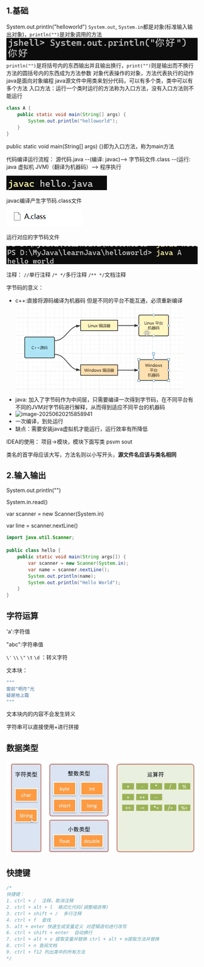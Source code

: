 ## 1.基础

System.out.println("helloworld")
`System.out`, `System.in`都是对象(标准输入输出对象)，`println("")`是对象调用的方法
![image-20250620212609938](https://raw.githubusercontent.com/hhr2449/pictureBed/main/img/image-20250620212609938.png)
`println("")`是将括号内的东西输出并且输出换行，`print("")`则是输出而不换行
方法的圆括号内的东西成为方法参数
对象代表操作的对象，方法代表执行的动作
java是面向对象编程
java源文件中用类来划分代码，可以有多个类，类中可以有多个方法
入口方法：运行一个类时运行的方法称为入口方法，没有入口方法则不能运行

```java
class A {
	public static void main(String[] args) {
		System.out.println("helloworld");
	}
}
```
public static void main(String[] args) {}即为入口方法，称为main方法

代码编译运行流程：
源代码.java  --(编译: javac)-->  字节码文件.class  --(运行: java 虚拟机 JVM)（翻译为机器码）--> 程序执行

![image-20250620213916442](https://raw.githubusercontent.com/hhr2449/pictureBed/main/img/image-20250620213916442.png)

javac编译产生字节码.class文件

![image-20250620213910092](https://raw.githubusercontent.com/hhr2449/pictureBed/main/img/image-20250620213910092.png)

运行对应的字节码文件

![image-20250620214006697](https://raw.githubusercontent.com/hhr2449/pictureBed/main/img/image-20250620214006697.png)

注释：
`//`单行注释
`/* */`多行注释
`/** */`文档注释

字节码的意义：
* c++:直接将源码编译为机器码
 但是不同的平台不能互通，必须重新编译
  ![image-20250620215600126](https://raw.githubusercontent.com/hhr2449/pictureBed/main/img/image-20250620215600126.png)
* java:
加入了字节码作为中间层，只需要编译一次得到字节码，在不同平台有不同的JVM对字节码进行解释，从而得到适应不同平台的机器码
* ![image-20250620215858941](C:\Users\11379\AppData\Roaming\Typora\typora-user-images\image-20250620215858941.png)
* 一次编译，到处运行
* 缺点：需要安装java虚拟机才能运行，运行效率有所降低

IDEA的使用：
项目->模块，模块下面写类
psvm
sout

类名的首字母应该大写，方法名则以小写开头，**源文件名应该与类名相同**

## 2.输入输出

System.out.println("")

System.in.read()

var scanner = new Scanner(System.in)

var line = scanner.nextLine()

```java
import java.util.Scanner;

public class hello {
    public static void main(String args[]) {
        var scanner = new Scanner(System.in);
        var name = scanner.nextLine();
        System.out.println(name);
        System.out.println("Hello World");
    }
}

```



## 字符运算

'a':字符值

"abc":字符串值

`\'`    `\\`     `\"`    `\t`   `\d`  ：转义字符

文本块：

```java
"""
窗前"明月"光
疑是地上霜
"""
```

文本块内的内容不会发生转义

字符串可以直接使用+进行拼接

## 数据类型

![image-20250621103140462](https://raw.githubusercontent.com/hhr2449/pictureBed/main/img/image-20250621103140462.png)



## 快捷键

```java
/*
快捷键：
1. ctrl + /  注释，取消注释
2. ctrl + alt + l  格式化代码(调整缩进等)
3. ctrl + shift + /  多行注释
4. ctrl + f  查找
5. alt + enter 快速生成变量定义 对逻辑语句进行改写
6. ctrl + shift + enter  自动换行
7. ctrl + alt + v 提取变量并替换 ctrl + alt + m提取方法并替换
8. ctrl + n 查阅文档
9. ctrl + f12 列出类中的所有方法
*/
```

